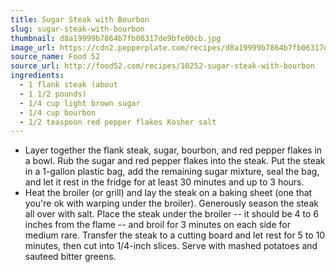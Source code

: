 ```yaml
---
title: Sugar Steak with Bourbon
slug: sugar-steak-with-bourbon
thumbnail: d8a19999b7864b7fb06317de9bfe00cb.jpg
image_url: https://cdn2.pepperplate.com/recipes/d8a19999b7864b7fb06317de9bfe00cb.jpg
source_name: Food 52
source_url: http://food52.com/recipes/10252-sugar-steak-with-bourbon
ingredients:
  - 1 flank steak (about
  - 1 1/2 pounds)
  - 1/4 cup light brown sugar
  - 1/4 cup bourbon
  - 1/2 teaspoon red pepper flakes Kosher salt
---
```


* Layer together the flank steak, sugar, bourbon, and red pepper flakes in a bowl. Rub the sugar and red pepper flakes into the steak. Put the steak in a 1-gallon plastic bag, add the remaining sugar mixture, seal the bag, and let it rest in the fridge for at least 30 minutes and up to 3 hours.
* Heat the broiler (or grill) and lay the steak on a baking sheet (one that you're ok with warping under the broiler). Generously season the steak all over with salt. Place the steak under the broiler -- it should be 4 to 6 inches from the flame -- and broil for 3 minutes on each side for medium rare. Transfer the steak to a cutting board and let rest for 5 to 10 minutes, then cut into 1/4-inch slices. Serve with mashed potatoes and sauteed bitter greens.
